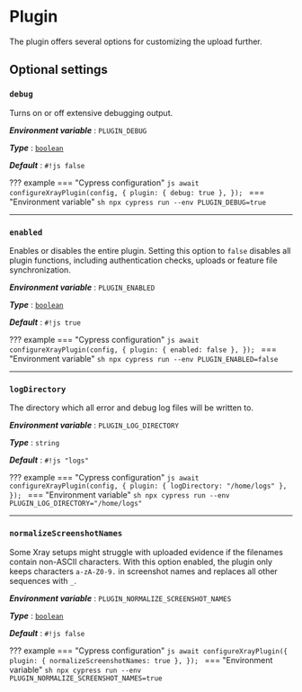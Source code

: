 # Plugin

The plugin offers several options for customizing the upload further.

## Optional settings

### `debug`

Turns on or off extensive debugging output.

***Environment variable***
: `PLUGIN_DEBUG`

***Type***
: [`boolean`](types.md#boolean)

***Default***
: `#!js false`

??? example
    === "Cypress configuration"
        ```js
        await configureXrayPlugin(config, {
            plugin: {
                debug: true
            },
        });
        ```
    === "Environment variable"
        ```sh
        npx cypress run --env PLUGIN_DEBUG=true
        ```

<hr/>

### `enabled`

Enables or disables the entire plugin.
Setting this option to `false` disables all plugin functions, including authentication checks, uploads or feature file synchronization.

***Environment variable***
: `PLUGIN_ENABLED`

***Type***
: [`boolean`](types.md#boolean)

***Default***
: `#!js true`

??? example
    === "Cypress configuration"
        ```js
        await configureXrayPlugin(config, {
            plugin: {
                enabled: false
            },
        });
        ```
    === "Environment variable"
        ```sh
        npx cypress run --env PLUGIN_ENABLED=false
        ```

<hr/>

### `logDirectory`

The directory which all error and debug log files will be written to.

***Environment variable***
: `PLUGIN_LOG_DIRECTORY`

***Type***
: `string`

***Default***
: `#!js "logs"`

??? example
    === "Cypress configuration"
        ```js
        await configureXrayPlugin(config, {
            plugin: {
                logDirectory: "/home/logs"
            },
        });
        ```
    === "Environment variable"
        ```sh
        npx cypress run --env PLUGIN_LOG_DIRECTORY="/home/logs"
        ```

<hr/>

### `normalizeScreenshotNames`

Some Xray setups might struggle with uploaded evidence if the filenames contain non-ASCII characters.
With this option enabled, the plugin only keeps characters `a-zA-Z0-9.` in screenshot names and replaces all other sequences with `_`.

***Environment variable***
: `PLUGIN_NORMALIZE_SCREENSHOT_NAMES`

***Type***
: [`boolean`](types.md#boolean)

***Default***
: `#!js false`

??? example
    === "Cypress configuration"
        ```js
        await configureXrayPlugin({
            plugin: {
                normalizeScreenshotNames: true
            },
        });
        ```
    === "Environment variable"
        ```sh
        npx cypress run --env PLUGIN_NORMALIZE_SCREENSHOT_NAMES=true
        ```
